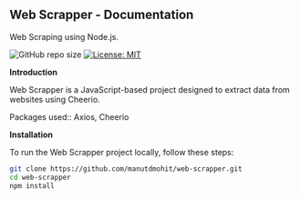## Web Scrapper - Documentation  
Web Scraping using Node.js.   

![GitHub repo size](https://img.shields.io/github/repo-size/manutdmohit/web-scrapper) [![License: MIT](https://img.shields.io/badge/License-MIT-yellow.svg)](https://opensource.org/licenses/MIT)

**Introduction**

Web Scrapper is a JavaScript-based project designed to extract data from websites using Cheerio.  

Packages used:: Axios, Cheerio  


**Installation**

To run the Web Scrapper project locally, follow these steps:

```bash
git clone https://github.com/manutdmohit/web-scrapper.git
cd web-scrapper
npm install

